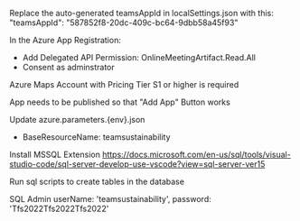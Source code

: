 Replace the auto-generated teamsAppId in localSettings.json with this:
"teamsAppId": "587852f8-20dc-409c-bc64-9dbb58a45f93"

In the Azure App Registration:
- Add Delegated API Permission: OnlineMeetingArtifact.Read.All
- Consent as adminstrator

Azure Maps Account with Pricing Tier S1 or higher is required

App needs to be published so that "Add App" Button works

Update azure.parameters.{env}.json
- BaseResourceName: teamsustainability

Install MSSQL Extension
https://docs.microsoft.com/en-us/sql/tools/visual-studio-code/sql-server-develop-use-vscode?view=sql-server-ver15

Run sql scripts to create tables in the database 

SQL Admin
userName: 'teamsustainability',
password: 'Tfs2022Tfs2022Tfs2022'